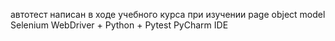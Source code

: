 автотест написан в ходе учебного курса при изучении page object model
Selenium WebDriver + Python + Pytest 
PyCharm IDE

